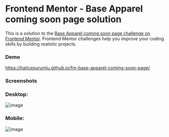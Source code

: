 
# Frontend Mentor - Base Apparel coming soon page solution

This is a solution to the [Base Apparel coming soon page challenge on Frontend Mentor](https://www.frontendmentor.io/challenges/base-apparel-coming-soon-page-5d46b47f8db8a7063f9331a0). Frontend Mentor challenges help you improve your coding skills by building realistic projects. 


### Demo
https://haticesurumlu.github.io/fm-base-apparel-coming-soon-page/


### Screenshots

### Desktop:
![image](https://user-images.githubusercontent.com/71832100/215278506-9f77f393-2d63-4ed1-aa8e-53d8f0a8ee1d.png)
###  Mobile:

![image](https://user-images.githubusercontent.com/71832100/215278560-30628e27-ced2-4013-bdf6-13978027ae8a.png)



